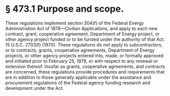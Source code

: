 # § 473.1   Purpose and scope.

These regulations implement section 304(f) of the Federal Energy Administration Act of 1978—Civilian Applications, and apply to each new contract, grant, cooperative agreement, Department of Energy project, or other agency project funded or to be funded under the authority of that Act. 15 U.S.C. 2703(f) (1970). These regulations do not apply to subcontractors, or to contracts, grants, cooperative agreements, Department of Energy projects, or other agency projects entered into, made, or formally approved and initiated prior to February 25, 1978, or with respect to any renewal or extension thereof. Insofar as grants, cooperative agreements, and contracts are concerned, these regulations provide procedures and requirements that are in addition to those generally applicable under the assistance and procurement regulations of the Federal agency funding research and development under the Act. 




